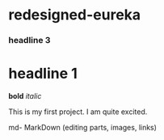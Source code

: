 # redesigned-eureka
### headline 3
# headline 1
**bold**
*italic*

This is my first project. I am quite excited.

md- MarkDown (editing parts, images, links)
